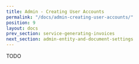 ```yaml
---
title: Admin - Creating User Accounts
permalink: "/docs/admin-creating-user-accounts/"
position: 9
layout: docs
prev_section: service-generating-invoices
next_section: admin-entity-and-document-settings
---
```


TODO
